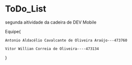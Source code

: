 # ToDo_List
segunda aitividade da cadeira de DEV Mobile




Equipe{ 

	Antonio Aldacélio Cavalcante de Oliveira Araújo---473760 

	Vitor Willian Correia de Oliveira----473134

}

